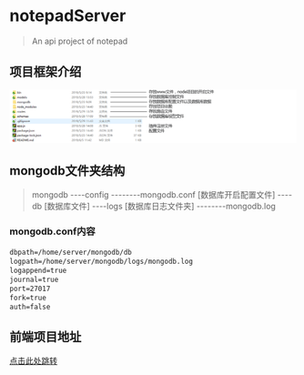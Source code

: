 # notepadServer

> An api project of notepad

## 项目框架介绍
![项目目录](https://github.com/Nangxif/notepadServer/blob/master/about/mulu.png)

## mongodb文件夹结构

>   mongodb
    ----config
    --------mongodb.conf [数据库开启配置文件]
    ----db [数据库文件]
    ----logs [数据库日志文件夹]
    --------mongodb.log
### mongodb.conf内容

```
dbpath=/home/server/mongodb/db
logpath=/home/server/mongodb/logs/mongodb.log
logappend=true
journal=true
port=27017
fork=true
auth=false
```

## 前端项目地址

[点击此处跳转](https://github.com/Nangxif/notepad)